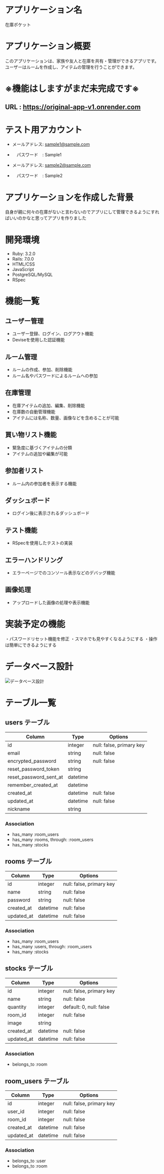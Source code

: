 # アプリケーション名
在庫ポケット

# アプリケーション概要
このアプリケーションは、家族や友人と在庫を共有・管理ができるアプリです。ユーザーはルームを作成し、アイテムの管理を行うことができます。

# ※機能はしますがまだ未完成です※
## URL : https://original-app-v1.onrender.com

# テスト用アカウント
- メールアドレス: sample1@sample.com
- 　パスワード　: Sample1

- メールアドレス: sample2@sample.com
- 　パスワード　: Sample2

# アプリケーションを作成した背景
自身が親に何々の在庫がないと言わないのでアプリにして管理できるようにすればいいのかなと思ってアプリを作りました

# 開発環境
- Ruby: 3.2.0
- Rails: 7.0.0
- HTML/CSS
- JavaScript
- PostgreSQL/MySQL
- RSpec

# 機能一覧

## ユーザー管理
- ユーザー登録、ログイン、ログアウト機能
- Deviseを使用した認証機能

## ルーム管理
- ルームの作成、参加、削除機能
- ルーム名やパスワードによるルームへの参加

## 在庫管理
- 在庫アイテムの追加、編集、削除機能
- 在庫数の自動管理機能
- アイテムには名称、数量、画像などを含めることが可能

## 買い物リスト機能
- 緊急度に基づくアイテムの分類
- アイテムの追加や編集が可能

## 参加者リスト
- ルーム内の参加者を表示する機能

## ダッシュボード
- ログイン後に表示されるダッシュボード

## テスト機能
- RSpecを使用したテストの実装

## エラーハンドリング
- エラーページでのコンソール表示などのデバッグ機能

## 画像処理
- アップロードした画像の処理や表示機能

# 実装予定の機能
・パスワードリセット機能を修正
・スマホでも見やすくなるようにする
・操作は簡単にできるようにする

# データベース設計
![データベース設計](https://github.com/user-attachments/assets/da00f408-0aa3-4c2b-93a2-ea138cf0ccc6)

# テーブル一覧

## users テーブル
| Column                 | Type      | Options                        |
|------------------------|-----------|--------------------------------|
| id                     | integer   | null: false, primary key       |
| email                  | string    | null: false                    |
| encrypted_password     | string    | null: false                    |
| reset_password_token   | string    |                                |
| reset_password_sent_at | datetime  |                                |
| remember_created_at    | datetime  |                                |
| created_at             | datetime  | null: false                    |
| updated_at             | datetime  | null: false                    |
| nickname               | string    |                                |

### Association
- has_many :room_users
- has_many :rooms, through: :room_users
- has_many :stocks

## rooms テーブル
| Column      | Type      | Options                        |
|-------------|-----------|--------------------------------|
| id          | integer   | null: false, primary key       |
| name        | string    | null: false                    |
| password    | string    | null: false                    |
| created_at  | datetime  | null: false                    |
| updated_at  | datetime  | null: false                    |

### Association
- has_many :room_users
- has_many :users, through: :room_users
- has_many :stocks

## stocks テーブル
| Column      | Type      | Options                        |
|-------------|-----------|--------------------------------|
| id          | integer   | null: false, primary key       |
| name        | string    | null: false                    |
| quantity    | integer   | default: 0, null: false        |
| room_id     | integer   | null: false                    |
| image       | string    |                                |
| created_at  | datetime  | null: false                    |
| updated_at  | datetime  | null: false                    |

### Association
- belongs_to :room

## room_users テーブル
| Column      | Type      | Options                        |
|-------------|-----------|--------------------------------|
| id          | integer   | null: false, primary key       |
| user_id     | integer   | null: false                    |
| room_id     | integer   | null: false                    |
| created_at  | datetime  | null: false                    |
| updated_at  | datetime  | null: false                    |

### Association
- belongs_to :user
- belongs_to :room
